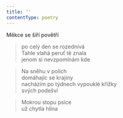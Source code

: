 ```yaml
---
title: ''
contentType: poetry
---
```


>   

>   

Měkce se šíří povětří

> po celý den se rozednívá  
> Tahle vlahá peruť tě znala  
> jenom si nevzpomínám kde

> Na sněhu v polích  
> domáhajíc se krajiny  
> nacházím po týdnech vypouklé křížky  
> svých podešví

> Mokrou stopu psice  
> už chytla hlína
